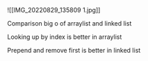 ![[IMG_20220829_135809 1.jpg]]


Comparison big o of arraylist and linked list


Looking up by index is better in arraylist

Prepend and remove first is better in linked list